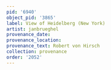 ```yaml
---
pid: '6940'
object_pid: '3865'
label: View of Heidelberg (New York)
artist: janbrueghel
provenance_date:
provenance_location:
provenance_text: Robert von Hirsch
collection: provenance
order: '2052'
---
```

